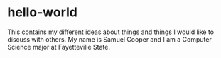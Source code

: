 # hello-world
This contains my different ideas about things and things I would like to discuss with others.
My name is Samuel Cooper and I am a Computer Science major at Fayetteville State.
